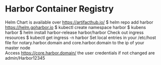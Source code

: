 # Harbor Container Registry
Helm Chart is available over https://artifacthub.io/
$ helm repo add harbor https://helm.goharbor.io
$ kubectl create namespace harbor
$ kubens harbor
$ helm install harbor-release harbor/harbor
Check out ingress resources
$ kubectl get ingress -n harbor
Set local entries in your /etc/host file for notary.harbor.domain and core.harbor.domain to the ip of your master node  
Access https://core.harbor.domain/ the user credentials if not changed are admin/Harbor12345
